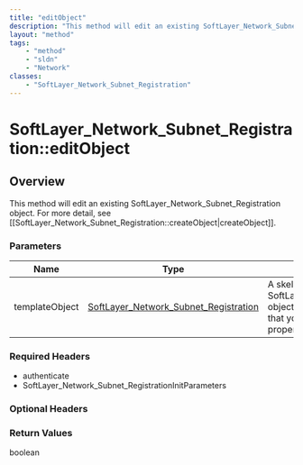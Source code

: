 ```yaml
---
title: "editObject"
description: "This method will edit an existing SoftLayer_Network_Subnet_Registration object. For more detail, see [[SoftLayer_Network... "
layout: "method"
tags:
    - "method"
    - "sldn"
    - "Network"
classes:
    - "SoftLayer_Network_Subnet_Registration"
---
```

# SoftLayer_Network_Subnet_Registration::editObject
## Overview 
This method will edit an existing SoftLayer_Network_Subnet_Registration object. For more detail, see [[SoftLayer_Network_Subnet_Registration::createObject|createObject]]. 

### Parameters 
|Name | Type | Description |
| --- | --- | --- |
|templateObject| <a href='/reference/datatypes/SoftLayer_Network_Subnet_Registration'>SoftLayer_Network_Subnet_Registration </a>| A skeleton SoftLayer_Network_Subnet_Registration object with only the properties defined that you wish to change. Unchanged properties are left alone.|


### Required Headers
* authenticate
* SoftLayer_Network_Subnet_RegistrationInitParameters

### Optional Headers

### Return Values
boolean

